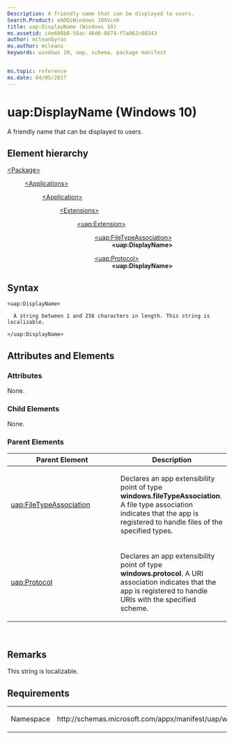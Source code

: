```yaml
---
Description: A friendly name that can be displayed to users.
Search.Product: eADQiWindows 10XVcnh
title: uap:DisplayName (Windows 10)
ms.assetid: c4e698b0-58ac-46d0-8874-f7a062c88343
author: mcleanbyron
ms.author: mcleans
keywords: windows 10, uwp, schema, package manifest


ms.topic: reference
ms.date: 04/05/2017
---
```


# uap:DisplayName (Windows 10)


A friendly name that can be displayed to users.

## Element hierarchy

<dl>
<dt><a href="element-package.md">&lt;Package&gt;</a></dt>
<dd>
<dl>
<dt><a href="element-applications.md">&lt;Applications&gt;</a></dt>
<dd>
<dl>
<dt><a href="element-application.md">&lt;Application&gt;</a></dt>
<dd>
<dl>
<dt><a href="element-1-extensions.md">&lt;Extensions&gt;</a></dt>
<dd>
<dl>
<dt><a href="element-uap-extension.md">&lt;uap:Extension&gt;</a></dt>
<dd>
<dl>
<dt><a href="element-uap-filetypeassociation.md">&lt;uap:FileTypeAssociation&gt;</a></dt>
<dd><b>&lt;uap:DisplayName&gt;</b></dd>
</dl>
<dl>
<dt><a href="element-uap-protocol.md">&lt;uap:Protocol&gt;</a></dt>
<dd><b>&lt;uap:DisplayName&gt;</b></dd>
</dl>
</dd>
</dl>
</dd>
</dl>
</dd>
</dl>
</dd>
</dl>
</dd>
</dl>

## Syntax

``` syntax
<uap:DisplayName>

  A string between 1 and 256 characters in length. This string is localizable. 

</uap:DisplayName>
```

## Attributes and Elements


### Attributes

None.

### Child Elements

None.

### Parent Elements

<table>
<colgroup>
<col width="50%" />
<col width="50%" />
</colgroup>
<thead>
<tr class="header">
<th>Parent Element</th>
<th>Description</th>
</tr>
</thead>
<tbody>
<tr class="odd">
<td><a href="element-uap-filetypeassociation.md">uap:FileTypeAssociation</a> </td>
<td><p>Declares an app extensibility point of type <strong>windows.fileTypeAssociation</strong>. A file type association indicates that the app is registered to handle files of the specified types.</p></td>
</tr>
<tr class="even">
<td><a href="element-uap-protocol.md">uap:Protocol</a> </td>
<td><p>Declares an app extensibility point of type <strong>windows.protocol</strong>. A URI association indicates that the app is registered to handle URIs with the specified scheme.</p></td>
</tr>
</tbody>
</table>

 

## Remarks

This string is localizable. 

## Requirements

<table>
<colgroup>
<col width="50%" />
<col width="50%" />
</colgroup>
<tbody>
<tr class="odd">
<td><p>Namespace</p></td>
<td><p>http://schemas.microsoft.com/appx/manifest/uap/windows10</p></td>
</tr>
</tbody>
</table>

 

 



